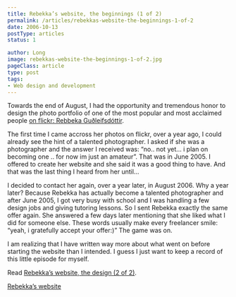 ```yaml
---
title: Rebekka’s website, the beginnings (1 of 2)
permalink: /articles/rebekkas-website-the-beginnings-1-of-2
date: 2006-10-13
postType: articles
status: 1

author: Long
image: rebekkas-website-the-beginnings-1-of-2.jpg
pageClass: article
type: post
tags:
- Web design and development
---
```


Towards the end of August, I had the opportunity and tremendous honor to design the photo portfolio of one of the most popular and most acclaimed people [on flickr: Rebbeka Guðleifsdóttir](https://flickr.com/photos/rebba).

The first time I came accross her photos on flickr, over a year ago, I could already see the hint of a talented photographer. I asked if she was a photographer and the answer I received was: “no.. not yet… i plan on becoming one .. for now im just an amateur”. That was in June 2005. I offered to create her website and she said it was a good thing to have. And that was the last thing I heard from her until…

I decided to contact her again, over a year later, in August 2006. Why a year later? Because Rebekka has actually become a talented photographer and after June 2005, I got very busy with school and I was handling a few design jobs and giving tutoring lessons. So I sent Rebekka exactly the same offer again. She answered a few days later mentioning that she liked what I did for someone else. These words usually make every freelancer smile: “yeah, i gratefully accept your offer:)” The game was on.

I am realizing that I have written way more about what went on before starting the website than I intended. I guess I just want to keep a record of this little episode for myself.

Read [Rebekka’s website, the design (2 of 2)](/articles/rebekkas-website-the-design-2-of-2/).

[Rebekka’s website](http://www.rebekkagudleifs.com/)
